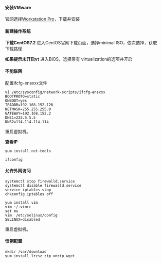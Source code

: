 #### **安装VMware**
官网选择[Workstation Pro](https://www.vmware.com/products/workstation-pro/workstation-pro-evaluation.html)，下载并安装

#### **新建操作系统**
**下载CentOS7.2**
进入CentOS官网下载页面，选择minimal ISO，依次选择，获取下载路径

**如果提示未开启vt**
进入BIOS，选择带有 virtualization的选项并开启

#### **不能联网**
配置ifcfg-ensxxx文件
```
vi /etc/sysconfig/network-scripts/ifcfg-ensxxx
BOOTPROTO=static
ONBOOT=yes
IPADDR=192.168.152.128
NETMASK=255.255.255.0
GATEWAY=192.168.152.2
DNS1=223.5.5.5
DNS2=114.114.114.114

```
重启虚拟机。

**查看IP**
```
yum install net-tools

ifconfig
```

#### **允许外网访问**
```
systemctl stop firewalld.service
systemctl disable firewalld.service
service iptables stop
chkconfig iptables off

yum install vim
vim ~/.vimrc
set nu
vim  /etc/selinux/config
SELINUX=disabled
```
重启虚拟机。

#### **惯例配置**
```
mkdir /var/download
yum install lrzsz zip unzip wget
```